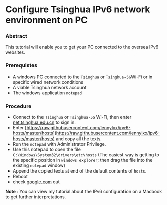 # Configure Tsinghua IPv6 network environment on PC
### Abstract
This tutorial will enable you to get your PC connected to the oversea IPv6 websites.
### Prerequistes

* A windows PC connected to the `Tsinghua` or `Tsinghua-5G`Wi-Fi or in specific wired network conditions
* A viable Tsinghua network account
* The windows application `notepad`

### Procedure

* Connect to the `Tsinghua` or `Tsinghua-5G` Wi-Fi, then enter [net.tsinghua.edu.cn](net.tsinghua.edu.cn) to sign in.
* Enter  [https://raw.githubusercontent.com/lennylxx/ipv6-hosts/master/hosts](https://raw.githubusercontent.com/lennylxx/ipv6-hosts/master/hosts) and copy all the texts.
* Run the `notepad` with Administrator Privilege.
* Use this notepad to open the file `C:\Windows\System32\drivers\etc\hosts` (The easiest way is getting to the specific position in `windows explorer`; then drag the file into the existing `notepad` window)
* Append the copied texts at end of  the default contents of `hosts`.
* Reboot
* check [google.com](ipv6.google.com.hk) out

**Note** : You can view my tutorial about the IPv6 configuration on a Macbook to get further interpretations. 